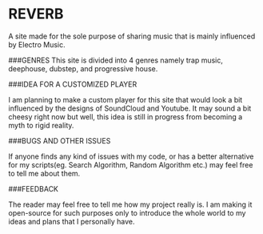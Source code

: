 # REVERB
A site made for the sole purpose of sharing music that is mainly influenced by Electro Music. 

###GENRES
This site is divided into 4 genres namely trap music, deephouse, dubstep, and progressive house.

###IDEA FOR A CUSTOMIZED PLAYER

I am planning to make a custom player for this site that would look a bit influenced by the designs of SoundCloud and Youtube. It may sound a bit cheesy right now but well, this idea is still in progress from becoming a myth to rigid reality.

###BUGS AND OTHER ISSUES

If anyone finds any kind of issues with my code, or has a better alternative for my scripts(eg. Search Algorithm, Random Algorithm etc.) may feel free to tell me about them. 

###FEEDBACK 

The reader may feel free to tell me how my project really is. I am making it open-source for such purposes only to introduce the whole world to my ideas and plans that I personally have.
